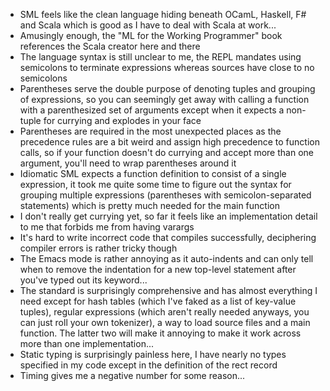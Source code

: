 - SML feels like the clean language hiding beneath OCamL, Haskell, F#
  and Scala which is good as I have to deal with Scala at work...
- Amusingly enough, the "ML for the Working Programmer" book
  references the Scala creator here and there
- The language syntax is still unclear to me, the REPL mandates using
  semicolons to terminate expressions whereas sources have close to no
  semicolons
- Parentheses serve the double purpose of denoting tuples and grouping
  of expressions, so you can seemingly get away with calling a
  function with a parenthesized set of arguments except when it
  expects a non-tuple for currying and explodes in your face
- Parentheses are required in the most unexpected places as the
  precedence rules are a bit weird and assign high precedence to
  function calls, so if your function doesn't do currying and accept
  more than one argument, you'll need to wrap parentheses around it
- Idiomatic SML expects a function definition to consist of a single
  expression, it took me quite some time to figure out the syntax for
  grouping multiple expressions (parentheses with semicolon-separated
  statements) which is pretty much needed for the main function
- I don't really get currying yet, so far it feels like an
  implementation detail to me that forbids me from having varargs
- It's hard to write incorrect code that compiles successfully,
  deciphering compiler errors is rather tricky though
- The Emacs mode is rather annoying as it auto-indents and can only
  tell when to remove the indentation for a new top-level statement
  after you've typed out its keyword...
- The standard is surprisingly comprehensive and has almost everything
  I need except for hash tables (which I've faked as a list of
  key-value tuples), regular expressions (which aren't really
  needed anyways, you can just roll your own tokenizer), a way to load
  source files and a main function.  The latter two will make it
  annoying to make it work across more than one implementation...
- Static typing is surprisingly painless here, I have nearly no types
  specified in my code except in the definition of the rect record
- Timing gives me a negative number for some reason...
